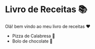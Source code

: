 # Livro de Receitas :books:

Olá! bem vindo ao meu livro de receitas :heart:

- Pizza de Calabresa :pizza:
- Bolo de chocolate :cake:
